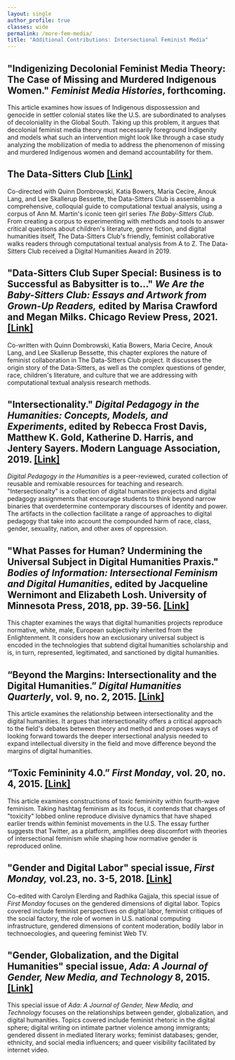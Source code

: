 ```yaml
---
layout: single
author_profile: true
classes: wide
permalink: /more-fem-media/
title: "Additional Contributions: Intersectional Feminist Media"
---
```


## **"Indigenizing Decolonial Feminist Media Theory: The Case of Missing and Murdered Indigenous Women." _Feminist Media Histories_, forthcoming.**

This article examines how issues of Indigenous dispossession and genocide in settler colonial states like the U.S. are subordinated to analyses of decoloniality in the Global South. Taking up this problem, it argues that decolonial feminist media theory must necessarily foreground Indigenity and models what such an intervention might look like through a case study analyzing the mobilization of media to address the phenomenon of missing and murdered Indigenous women and demand accountability for them.

## **The Data-Sitters Club [[Link]](https://datasittersclub.github.io/site/)**

Co-directed with Quinn Dombrowski, Katia Bowers, Maria Cecire, Anouk Lang, and Lee Skallerup Bessette, the Data-Sitters Club is assembling a comprehensive, colloquial guide to computational textual analysis, using a corpus of Ann M. Martin's iconic teen girl series _The Baby-Sitters Club_. From creating a corpus to experimenting with methods and tools to answer critical questions about children's literature, genre fiction, and digital humanities itself, The Data-Sitters Club's friendly, feminist collaborative walks readers through computational textual analysis from A to Z. The Data-Sitters Club received a Digital Humanities Award in 2019.

## **"Data-Sitters Club Super Special: Business is to Successful as Babysitter is to..." _We Are the Baby-Sitters Club: Essays and Artwork from Grown-Up Readers,_ edited by Marisa Crawford and Megan Milks. Chicago Review Press, 2021. [[Link]](https://www.chicagoreviewpress.com/we-are-the-baby-sitters-club-products-9781641604901.php)**

Co-written with Quinn Dombrowski, Katia Bowers, Maria Cecire, Anouk Lang, and Lee Skallerup Bessette, this chapter explores the nature of feminist collaboration in The Data-Sitters Club project. It discusses the origin story of the Data-Sitters, as well as the complex questions of gender, race, children's literature, and culture that we are addressing with computational textual analysis research methods.

## **"Intersectionality." _Digital Pedagogy in the Humanities: Concepts, Models, and Experiments_, edited by Rebecca Frost Davis, Matthew K. Gold, Katherine D. Harris, and Jentery Sayers. Modern Language Association, 2019. [[Link]](https://digitalpedagogy.hcommons.org)**

_Digital Pedagogy in the Humanities_ is a peer-reviewed, curated collection of reusable and remixable resources for teaching and research. "Intersectionalty" is a collection of digital humanities projects and digital pedagogy assignments that encourage students to think beyond narrow binaries that overdetermine contemporary discourses of identity and power. The artifacts in the collection facilitate a range of approaches to digital pedagogy that take into account the compounded harm of race, class, gender, sexuality, nation, and other axes of oppression.

## **"What Passes for Human? Undermining the Universal Subject in Digital Humanities Praxis." _Bodies of Information: Intersectional Feminism and Digital Humanities_, edited by Jacqueline Wernimont and Elizabeth Losh. University of Minnesota Press, 2018, pp. 39-56. [[Link]](https://dhdebates.gc.cuny.edu/read/untitled-4e08b137-aec5-49a4-83c0-38258425f145/section/34d51cdb-2a89-4e4b-9762-bf6461cf0bb7)**

This chapter examines the ways that digital humanities projects reproduce normative, white, male, European subjectivity inherited from the Enlightenment. It considers how an exclusionary universal subject is encoded in the technologies that subtend digital humanities scholarship and is, in turn, represented, legitimated, and sanctioned by digital humanities.

## **“Beyond the Margins: Intersectionality and the Digital Humanities.” _Digital Humanities Quarterly_, vol. 9, no. 2, 2015. [[Link]](http://www.digitalhumanities.org/dhq/vol/9/2/000208/000208.html)**

This article examines the relationship between intersectionality and the digital humanities. It argues that intersectionality offers a critical approach to the field's debates between theory and method and proposes ways of looking forward towards the deeper intersectional analysis needed to expand intellectual diversity in the field and move difference beyond the margins of digital humanities.

## **“Toxic Femininity 4.0.” _First Monday_, vol. 20, no. 4, 2015. [[Link]](http://firstmonday.org/ojs/index.php/fm/article/view/5896/4417)**

This article examines constructions of toxic femininity within fourth-wave feminism. Taking hashtag feminism as its focus, it contends that charges of "toxicity" lobbed online reproduce divisive dynamics that have shaped earlier trends within feminist movements in the U.S. The essay further suggests that Twitter, as a platform, amplifies deep discomfort with theories of intersectional feminism while shaping how normative gender is reproduced online.

## **"Gender and Digital Labor" special issue, _First Monday,_ vol.23, no. 3-5, 2018. [[Link]](http://firstmonday.org/ojs/index.php/fm/issue/view/590)**

Co-edited with Carolyn Elerding and Radhika Gajjala, this special issue of _First Monday_ focuses on the gendered dimensions of digital labor. Topics covered include feminist perspectives on digital labor, feminist critiques of the social factory, the role of women in U.S. national computing infrastructure, gendered dimensions of content moderation, bodily labor in technoecologies, and queering feminist Web TV.

## **"Gender, Globalization, and the Digital Humanities" special issue, _Ada: A Journal of Gender, New Media, and Technology_ 8, 2015. [[Link]](https://adanewmedia.org/issues/issue-archives/issue8/)**

This special issue of _Ada: A Journal of Gender, New Media, and Technology_ focuses on the relationships between gender, globalization, and digital humanities. Topics covered include feminist rhetoric in the digital sphere; digital writing on intimate partner violence among immigrants; gendered dissent in mediated literary works; feminist databases; gender, ethnicity, and social media influencers; and queer visibility facilitated by internet video.
